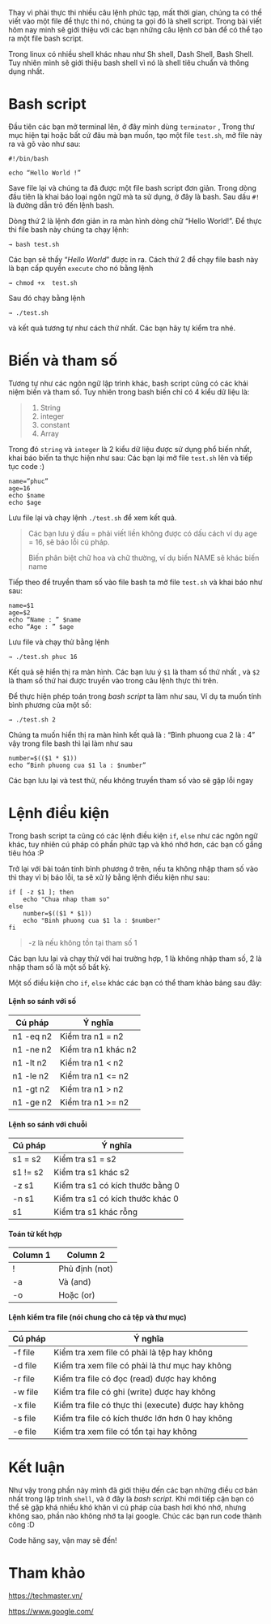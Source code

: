 Thay vì phải thực thi nhiều câu lệnh phức tạp, mất thời gian, chúng ta có thể viết vào một file để thực thi nó, chúng ta gọi đó là shell script. Trong bài viết hôm nay minh sẽ giới thiệu với các bạn những câu lệnh cơ bản để có thể tạo ra một file bash script.

Trong linux có nhiều shell khác nhau như Sh shell, Dash Shell, Bash Shell. Tuy nhiên mình sẽ giới thiệu bash shell vì nó là shell  tiêu chuẩn và thông dụng nhất.
# Bash script
Đầu tiên các bạn mở terminal lên, ở đây mình dùng `terminator` , Trong thư mục hiện tại hoặc bất cứ đâu mà bạn muốn, tạo một file `test.sh`, mở file này ra và gõ vào như sau:
```
#!/bin/bash

echo “Hello World !”
```


Save file lại và chúng ta đã được một file bash script đơn giản. Trong dòng đầu tiên là khai báo loại ngôn ngữ mà ta sử dụng, ở đây là bash. Sau dấu `#!` là đường dẫn trỏ đến lệnh bash.

Dòng thứ 2 là lệnh đơn giản in ra màn hình dòng chữ “Hello World!”. Để thực thi file bash này chúng ta chạy lệnh:
```
→ bash test.sh
```
Các bạn sẽ thấy “*Hello World*” được in ra.
Cách thứ 2 để chạy file bash này là bạn cấp quyền `execute` cho nó bằng lệnh
```
→ chmod +x  test.sh
```
Sau đó chạy bằng lệnh
```
→ ./test.sh 
```
và kết quả tương tự như cách thứ nhất. Các bạn hãy tự kiểm tra nhé.
# Biến và tham số
Tương tự như các ngôn ngữ lập trình khác, bash script cũng có các khái niệm biến và tham số.
Tuy nhiên trong bash biến chỉ có 4 kiểu dữ liệu là:
> 1. String
> 2. integer
> 3. constant
> 4. Array


Trong đó `string` và `integer` là 2 kiểu dữ liệu được sử dụng phổ biến nhất, khai báo biến ta thực hiện như sau:
Các bạn lại mở file `test.sh` lên và tiếp tục code :)
```
name=”phuc”
age=16
echo $name
echo $age
```
Lưu file lại và chạy lệnh `./test.sh` để xem kết quả.
> Các bạn lưu ý dấu = phải viết liền không được có dấu cách ví dụ age = 16, sẽ báo lỗi cú pháp.
> 
> Biến phân biệt chữ hoa và chữ thường, ví dụ biến NAME sẽ khác biến name


Tiếp theo để truyền tham số vào file bash ta mở file `test.sh` và khai báo như sau:
```
name=$1
age=$2
echo “Name : ” $name
echo “Age : ” $age
```

Lưu file và chạy thử bằng lệnh
```
→ ./test.sh phuc 16
```
Kết quả sẽ hiển thị ra màn hình. Các bạn lưu ý `$1` là tham số thứ nhất , và `$2` là tham số thứ hai được truyền vào trong câu lệnh thực thi trên.

Để thực hiện phép toán trong *bash script* ta làm như sau, Ví dụ ta muốn tính bình phương của một số:
```
→ ./test.sh 2
```
Chúng ta muốn hiển thị ra màn hình kết quả là : “Bình phuong cua 2 là : 4” vậy trong file bash thì lại làm như sau
```
number=$(($1 * $1))
echo “Binh phuong cua $1 la : $number”
```
Các bạn lưu lại và test thử, nếu không truyền tham số vào sẽ gặp lỗi ngay
# Lệnh điều kiện
Trong bash script ta cũng có các lệnh điều kiện `if`, `else` như các ngôn ngữ khác, tuy nhiên cú pháp có phần phức tạp và khó nhớ hơn, các bạn cố gắng tiêu hóa :P

Trở lại với bài toán tính bình phương ở trên, nếu ta không nhập tham số vào thì thay vì bị báo lỗi, ta sẽ xử lý bằng lệnh điều kiện như sau:
```
if [ -z $1 ]; then
    echo "Chua nhap tham so"            
else
    number=$(($1 * $1))
    echo "Binh phuong cua $1 la : $number"
fi

```
> -z là nếu không tồn tại tham số 1

Các bạn lưu lại và chạy thử với hai trường hợp, 1 là không nhập tham số, 2 là nhập tham số là một số bất kỳ.

Một số điều kiện cho `if`, `else` khác các bạn có thể tham khảo bảng sau đây:


#### Lệnh so sánh với số
| Cú pháp | Ý nghĩa |
| -------- | -------- | 
| n1 -eq n2     | Kiểm tra n1 = n2     |
|n1 -ne n2	|Kiểm tra n1 khác n2|
|n1 -lt n2	|Kiểm tra n1 < n2|
|n1 -le n2	|Kiểm tra n1 <= n2|
|n1 -gt n2	|Kiểm tra n1 > n2|
|n1 -ge n2	|Kiểm tra n1 >= n2|

#### Lệnh so sánh với chuỗi


| Cú pháp |Ý nghĩa
| -------- | -------- 
|s1 = s2	|Kiểm tra s1 = s2
|s1 != s2	|Kiểm tra s1 khác s2
|-z s1	|Kiểm tra s1 có kích thước bằng 0
|-n s1	|Kiểm tra s1 có kích thước khác 0
|s1	|Kiểm tra s1 khác rỗng

#### Toán tử kết hợp


| Column 1 | Column 2 
| -------- | -------- 
|!	|Phủ định (not)
|-a	|Và (and)
|-o	|Hoặc (or) 

#### Lệnh kiểm tra file (nói chung cho cả tệp và thư mục)


| Cú pháp | Ý nghĩa
| -------- | -------- 
|-f file	|Kiểm tra xem file có phải là tệp hay không
-d file	|Kiểm tra xem file có phải là thư mục hay không
-r file	|Kiểm tra file có đọc (read) được hay không
-w file	|Kiểm tra file có ghi (write) được hay không
-x file	|Kiểm tra file có thực thi (execute) được hay không
-s file	|Kiểm tra file có kích thước lớn hơn 0 hay không
-e file	|Kiểm tra xem file có tồn tại hay không

# Kết luận
Như vậy trong phần này mình đã giới thiệu đến các bạn những điều cơ bản nhất trong lập trình `shell`, và ở đây là *bash script*. Khi mới tiếp cận bạn có thể sẽ gặp khá nhiều khó khăn vì cú pháp của bash hơi khó nhớ, nhưng không sao, phần nào không nhớ ta lại google. Chúc các bạn run code thành công :D

Code hăng say, vận may sẽ đến!

# Tham khảo
https://techmaster.vn/

https://www.google.com/